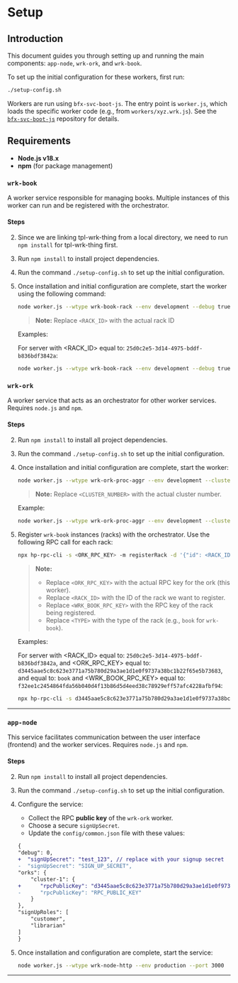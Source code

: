 # Setup

## Introduction

This document guides you through setting up and running the main components: `app-node`, `wrk-ork`, and `wrk-book`.

To set up the initial configuration for these workers, first run:

```bash
./setup-config.sh
```

Workers are run using `bfx-svc-boot-js`. The entry point is `worker.js`, which loads the specific worker code (e.g., from `workers/xyz.wrk.js`). See the [`bfx-svc-boot-js`](https://github.com/bitfinexcom/bfx-svc-boot-js) repository for details.

## Requirements  

- **Node.js v18.x**
- **npm** (for package management)

### `wrk-book`

A worker service responsible for managing books. Multiple instances of this worker can run and be registered with the orchestrator.

#### Steps

2. Since we are linking tpl-wrk-thing from a local directory, we need to run `npm install` for tpl-wrk-thing first.
3. Run `npm install` to install project dependencies.
4. Run the command `./setup-config.sh` to set up the initial configuration.
5. Once installation and initial configuration are complete, start the worker using the following command:

    ```bash
    node worker.js --wtype wrk-book-rack --env development --debug true --rack <RACK_ID>
    ```

    > **Note:** Replace `<RACK_ID>` with the actual rack ID

    Examples:

    For server with <RACK_ID> equal to: `25d0c2e5-3d14-4975-bddf-b836bdf3842a`:

    ```bash
    node worker.js --wtype wrk-book-rack --env development --debug true --rack 25d0c2e5-3d14-4975-bddf-b836bdf3842a
    ```


### `wrk-ork`

A worker service that acts as an orchestrator for other worker services. Requires `node.js` and `npm`.

#### Steps

2. Run `npm install` to install all project dependencies.
3. Run the command `./setup-config.sh` to set up the initial configuration.
4. Once installation and initial configuration are complete, start the worker:

    ```bash
    node worker.js --wtype wrk-ork-proc-aggr --env development --cluster <CLUSTER_NUMBER>
    ```

    > **Note:** Replace `<CLUSTER_NUMBER>` with the actual cluster number.  

    Example:

    ```bash
    node worker.js --wtype wrk-ork-proc-aggr --env development --cluster 1
    ```

5. Register `wrk-book` instances (racks) with the orchestrator. Use the following RPC call for each rack:

    ```bash
    npx hp-rpc-cli -s <ORK_RPC_KEY> -m registerRack -d '{"id": <RACK_ID>,"type": "<TYPE>", "info": {"rpcPublicKey": <WRK_BOOK_RPC_KEY>}}' -t 1000000
    ```

    > **Note:**  
    >
    > - Replace `<ORK_RPC_KEY>` with the actual RPC key for the ork (this worker).  
    > - Replace `<RACK_ID>` with the ID of the rack we want to register.  
    > - Replace `<WRK_BOOK_RPC_KEY>` with the RPC key of the rack being registered.
    > - Replace `<TYPE>` with the type of the rack (e.g., `book` for `wrk-book`).

    Examples:

    For server with <RACK_ID> equal to: `25d0c2e5-3d14-4975-bddf-b836bdf3842a`, 
    and <ORK_RPC_KEY> equal to: `d3445aae5c8c623e3771a75b780d29a3ae1d1e0f9737a38bc1b22f65e5b73683`, 
    and <TYPE> equal to: `book`
    and <WRK_BOOK_RPC_KEY> equal to: `f32ee1c2454864fda56b040d4f13b86d5d4eed38c78929eff57afc4228afbf94`:

    ```bash
    npx hp-rpc-cli -s d3445aae5c8c623e3771a75b780d29a3ae1d1e0f9737a38bc1b22f65e5b73683 -m registerRack -d '{"id":"25d0c2e5-3d14-4975-bddf-b836bdf3842a","type": "book", "info": {"rpcPublicKey": "f32ee1c2454864fda56b040d4f13b86d5d4eed38c78929eff57afc4228afbf94"}}' -t 1000000
    ```
---

### `app-node`

This service facilitates communication between the user interface (frontend) and the worker services. Requires `node.js` and `npm`.

#### Steps

2. Run `npm install` to install all project dependencies.
3. Run the command `./setup-config.sh` to set up the initial configuration.
4. Configure the service:
   - Collect the RPC **public key** of the `wrk-ork` worker.
   - Choose a secure `signUpSecret`.
   - Update the `config/common.json` file with these values:

    ```diff
    {
    "debug": 0,
    +  "signUpSecret": "test_123", // replace with your signup secret
    -  "signUpSecret": "SIGN_UP_SECRET",
    "orks": {
        "cluster-1": {
    +      "rpcPublicKey": "d3445aae5c8c623e3771a75b780d29a3ae1d1e0f9737a38bc1b22f65e5b73683" // replace with your ork rpc public key
    -      "rpcPublicKey": "RPC_PUBLIC_KEY"
        }
    },
    "signUpRoles": [
        "customer",
        "librarian"
    ]
    }
    ```

5. Once installation and configuration are complete, start the service:

    ```bash
    node worker.js --wtype wrk-node-http --env production --port 3000
    ```

---
